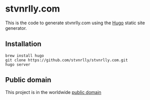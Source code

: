 # stvnrlly.com

This is the code to generate stvnrlly.com using the [Hugo](https://gohugo.io/) static site generator.

## Installation

```
brew install hugo
git clone https://github.com/stvnrlly/stvnrlly.com.git
hugo server
```

## Public domain

This project is in the worldwide [public domain](LICENSE.md)
